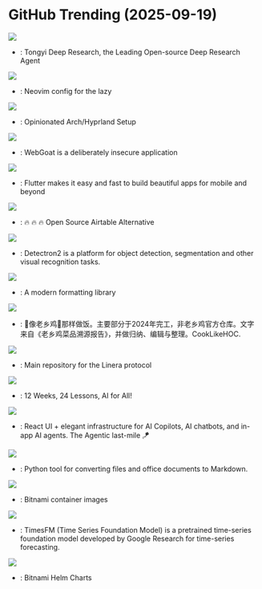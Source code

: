 # GitHub Trending (2025-09-19)

![](https://img.shields.io/badge/Python-New%201-green?style=flat-square&logo=appveyor)
- [](https://github.comundefined): Tongyi Deep Research, the Leading Open-source Deep Research Agent

![](https://img.shields.io/badge/Lua-New%2025-green?style=flat-square&logo=appveyor)
- [](https://github.comundefined): Neovim config for the lazy

![](https://img.shields.io/badge/Shell-New%20161-green?style=flat-square&logo=appveyor)
- [](https://github.comundefined): Opinionated Arch/Hyprland Setup

![](https://img.shields.io/badge/JavaScript-New%2063-green?style=flat-square&logo=appveyor)
- [](https://github.comundefined): WebGoat is a deliberately insecure application

![](https://img.shields.io/badge/Dart-New%20167-green?style=flat-square&logo=appveyor)
- [](https://github.comundefined): Flutter makes it easy and fast to build beautiful apps for mobile and beyond

![](https://img.shields.io/badge/TypeScript-New%2084-green?style=flat-square&logo=appveyor)
- [](https://github.comundefined): 🔥 🔥 🔥 Open Source Airtable Alternative

![](https://img.shields.io/badge/Python-New%2068-green?style=flat-square&logo=appveyor)
- [](https://github.comundefined): Detectron2 is a platform for object detection, segmentation and other visual recognition tasks.

![](https://img.shields.io/badge/C%2B%2B-New%2020-green?style=flat-square&logo=appveyor)
- [](https://github.comundefined): A modern formatting library

![](https://img.shields.io/badge/JavaScript-New%202-green?style=flat-square&logo=appveyor)
- [](https://github.comundefined): 🥢像老乡鸡🐔那样做饭。主要部分于2024年完工，非老乡鸡官方仓库。文字来自《老乡鸡菜品溯源报告》，并做归纳、编辑与整理。CookLikeHOC.

![](https://img.shields.io/badge/Rust-New%20605-green?style=flat-square&logo=appveyor)
- [](https://github.comundefined): Main repository for the Linera protocol

![](https://img.shields.io/badge/Jupyter%20Notebook-New%20134-green?style=flat-square&logo=appveyor)
- [](https://github.comundefined): 12 Weeks, 24 Lessons, AI for All!

![](https://img.shields.io/badge/TypeScript-New%20143-green?style=flat-square&logo=appveyor)
- [](https://github.comundefined): React UI + elegant infrastructure for AI Copilots, AI chatbots, and in-app AI agents. The Agentic last-mile 🪁

![](https://img.shields.io/badge/Python-New%201-green?style=flat-square&logo=appveyor)
- [](https://github.comundefined): Python tool for converting files and office documents to Markdown.

![](https://img.shields.io/badge/Shell-New%2027-green?style=flat-square&logo=appveyor)
- [](https://github.comundefined): Bitnami container images

![](https://img.shields.io/badge/Python-New%20109-green?style=flat-square&logo=appveyor)
- [](https://github.comundefined): TimesFM (Time Series Foundation Model) is a pretrained time-series foundation model developed by Google Research for time-series forecasting.

![](https://img.shields.io/badge/Smarty-New%206-green?style=flat-square&logo=appveyor)
- [](https://github.comundefined): Bitnami Helm Charts

